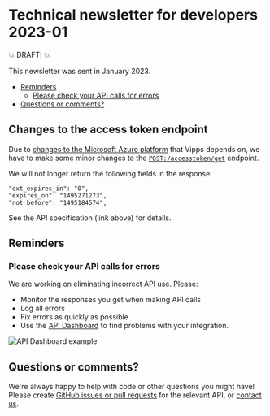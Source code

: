 <!-- START_METADATA
---
sidebar_position: 66
title: 2022-12
pagination_next: null
pagination_prev: null
---
END_METADATA -->

# Technical newsletter for developers 2023-01

💥 DRAFT! 💥

This newsletter was sent in January 2023.

<!-- START_TOC -->


* [Reminders](#reminders)
  * [Please check your API calls for errors](#please-check-your-api-calls-for-errors)
* [Questions or comments?](#questions-or-comments)

<!-- END_TOC -->

## Changes to the access token endpoint

Due to
[changes to the Microsoft Azure platform](https://learn.microsoft.com/en-us/answers/questions/768833/when-is-adal-and-azure-ad-graph-reaching-end-of-li.html)
that Vipps depends on, we have to make some minor changes to the
[`POST:/accesstoken/get`](https://vippsas.github.io/vipps-developer-docs/api/ecom#tag/Authorization-Service/operation/fetchAuthorizationTokenUsingPost)
endpoint.

We will not longer return the following fields in the response:
```
"ext_expires_in": "0",
"expires_on": "1495271273",
"not_before": "1495184574",
```

See the API specification (link above) for details.

## Reminders

### Please check your API calls for errors

We are working on eliminating incorrect API use. Please:

* Monitor the responses you get when making API calls
* Log all errors
* Fix errors as quickly as possible
* Use the
  [API Dashboard](../developer-resources/api-dashboard.md)
  to find problems with your integration.

![API Dashboard example](images/2021-02-api-dashboard-example.png)

## Questions or comments?

We're always happy to help with code or other questions you might have!
Please create [GitHub issues or pull requests](https://github.com/vippsas)
for the relevant API,
or [contact us](https://vippsas.github.io/vipps-developer-docs/docs/vipps-developers/contact).
